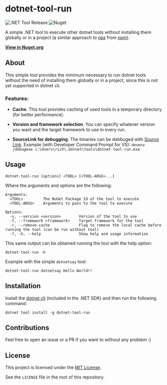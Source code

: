 # dotnet-tool-run

![.NET Tool Release](https://github.com/piraces/dotnet-tool-run/workflows/.NET%20Tool%20Release/badge.svg)
![Nuget](https://img.shields.io/nuget/v/dotnet-tool-run)

A simple .NET tool to execute other dotnet tools without installing them globally or in a project (a similar approach to [npx](https://www.npmjs.com/package/npx) from [npm](https://www.npmjs.com/)).

[**View in Nuget.org**](https://www.nuget.org/packages/dotnet-tool-run/)

## About

This simple tool provides the minimum necessary to run dotnet tools without the need of installing them globally or in a project, since this is not yet supported in dotnet cli.

### Features:
- **Cache**. This tool provides caching of used tools in a temporary directory (for better performance).

- **Version and framework selection**. You can specify whatever version you want and the target framework to use in every run.

- **SourceLink for debugging**. The binaries can be debbuged with [Source Link](https://github.com/dotnet/sourcelink). Example (with Developer Command Prompt for VS): `devenv /debugexe c:\Users\rich\.dotnet\tools\dotnet-tool-run.exe`



## Usage
```
dotnet-tool-run [options] <TOOL> [<TOOL-ARGS>...]
```

Where the arguments and options are the following:
```
Arguments:
  <TOOL>         The NuGet Package Id of the tool to execute
  <TOOL-ARGS>    Arguments to pass to the tool to execute

Options:
  -v, --version <version>        Version of the tool to use
  -f, --framework <framework>    Target framework for the tool
  -r, --remove-cache             Flag to remove the local cache before running the tool (can be run without tool)
  -?, -h, --help                 Show help and usage information
```

This same output can be obtained running the tool with the help option:
```
dotnet-tool-run -h
```

Example with the simple `dotnetsay` tool:
```
dotnet-tool-run dotnetsay Hello World!!
```

## Installation

Install the [dotnet cli](https://dotnet.microsoft.com/download) (included in the .NET SDK) and then run the following command:

```
dotnet tool install -g dotnet-tool-run
```

## Contributions

Feel free to open an issue or a PR if you want to without any problem :)

## License

This project is licensed under the [MIT License](./LICENSE).

See the `LICENSE` file in the root of this repository.
